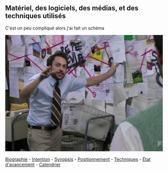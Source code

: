 ## Matériel, des logiciels, des médias, et des techniques utilisés

C'est un peu compliqué alors j'ai fait un schéma

![](img/tech_graphique.jpg)

[Biographie](01-biographie.md) - [Intention](02-intention.md) - [Synopsis](03-synopsis.md) - [Positionnement](04-positionnement.md) - [Techniques](05-technique.md) - [État d'avancement](06-avancement) - [Calendrier](07-calendrier.md)